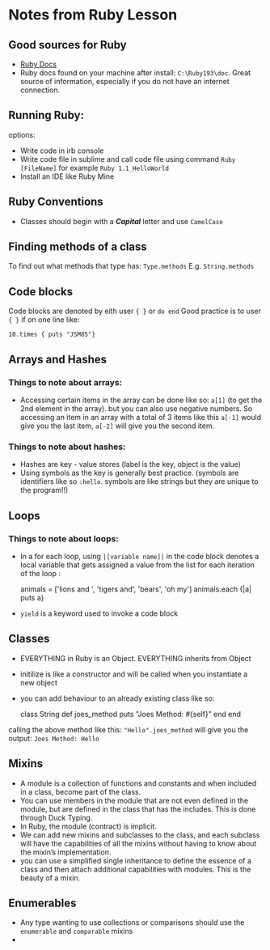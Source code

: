 # Notes from Ruby Lesson

## Good sources for Ruby

* [Ruby Docs](http://ruby-doc.org/)
* Ruby docs found on your machine after install: ```C:\Ruby193\doc```. Great source of information, especially if you do not have an internet connection.

## Running Ruby:

options:

* Write code in irb console
* Write code file in sublime and call code file using command ```Ruby [FileName]``` for example ```Ruby 1.1_HelloWorld```
* Install an IDE like Ruby Mine

## Ruby Conventions

* Classes should begin with a ***Capital*** letter and use ```CamelCase```


## Finding methods of a class

To find out what methods that type has: ```Type.methods``` E.g. ```String.methods```

## Code blocks

Code blocks are denoted by eith user ```{ }``` or ```do end```
Good practice is to user ```{ }``` if on one line like:

    10.times { puts "JSM85"}

## Arrays and Hashes

### Things to note about arrays:

* Accessing certain items in the array can be done like so: ```a[1]``` (to get the 2nd element in the array). but you can also use negative numbers. So accessing an item in an array with a total of 3 items like this ```a[-1]``` would give you the last item, ```a[-2]``` will give you the second item.

### Things to note about hashes:

* Hashes are key - value stores (label is the key, object is the value)
* Using symbols as the key is generally best practice. (symbols are identifiers like so ```:hello```. symbols are like strings but they are unique to the program!!)


## Loops

### Things to note about loops:

* In a for each loop, using ```|[variable name]|``` in the code block denotes a local variable that gets assigned a value from the list for each iteration of the loop :

    animals = ['lions and ', 'tigers and', 'bears', 'oh my']
    animals.each {|a| puts a}

* ```yield``` is a keyword used to invoke a code block

## Classes

* EVERYTHING in Ruby is an Object. EVERYTHING inherits from Object
* initilize is like a constructor and will be called when you instantiate a new object
* you can add behaviour to an already existing class like so:

    class String
    	def joes_method
    		puts "Joes Method: #{self}"
    	end
    end

calling the above method like this: ```"Hello".joes_method``` will give you the output: ```Joes Method: Hello```


## Mixins

* A module is a collection of functions and constants and when included in a class, become part of the class.
* You can use members in the module that are not even defined in the module, but are defined in the class that has the includes. This is done through Duck Typing.
* In Ruby, the module (contract) is implicit.
* We can add new mixins and subclasses to the class, and each subclass will have the capabilities of all the mixins without having to know about the mixin’s implementation.
* you can use a simplified single inheritance to define the essence of a class and then attach additional capabilities with modules. This is the beauty of a mixin.

## Enumerables

* Any type wanting to use collections or comparisons should use the ```enumerable``` and ```comparable``` mixins
* 